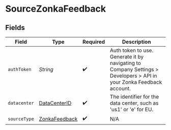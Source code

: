 # SourceZonkaFeedback


## Fields

| Field                                                                                                               | Type                                                                                                                | Required                                                                                                            | Description                                                                                                         |
| ------------------------------------------------------------------------------------------------------------------- | ------------------------------------------------------------------------------------------------------------------- | ------------------------------------------------------------------------------------------------------------------- | ------------------------------------------------------------------------------------------------------------------- |
| `authToken`                                                                                                         | *String*                                                                                                            | :heavy_check_mark:                                                                                                  | Auth token to use. Generate it by navigating to Company Settings > Developers > API in your Zonka Feedback account. |
| `datacenter`                                                                                                        | [DataCenterID](../../models/shared/DataCenterID.md)                                                                 | :heavy_check_mark:                                                                                                  | The identifier for the data center, such as 'us1' or 'e' for EU.                                                    |
| `sourceType`                                                                                                        | [ZonkaFeedback](../../models/shared/ZonkaFeedback.md)                                                               | :heavy_check_mark:                                                                                                  | N/A                                                                                                                 |